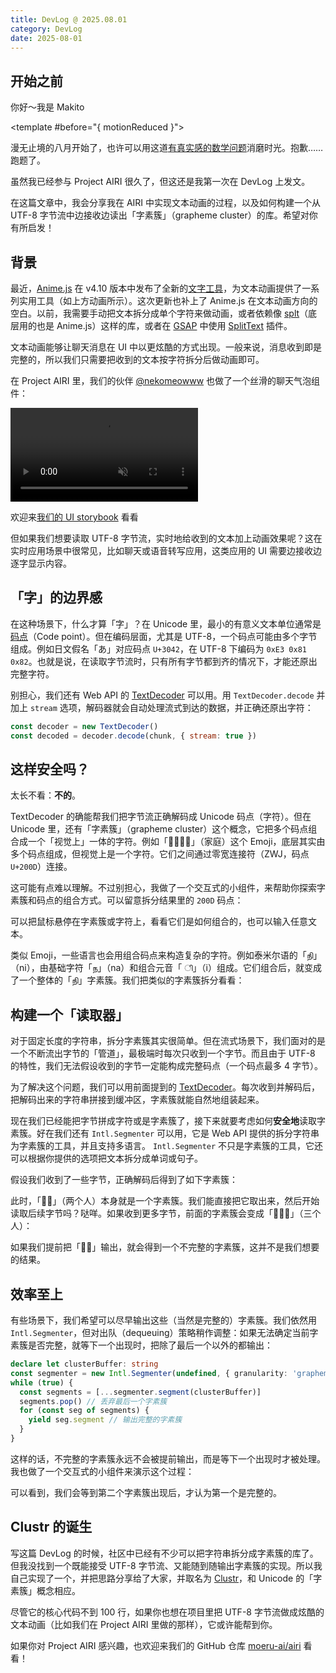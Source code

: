 ```yaml
---
title: DevLog @ 2025.08.01
category: DevLog
date: 2025-08-01
---
```


<script setup>
import CharacterMatcher from './CharacterMatcher.vue'
import GraphemeClusterAssembler from './GraphemeClusterAssembler.vue'
import GraphemeClusterInspector from './GraphemeClusterInspector.vue'
import RollingText from './RollingText.vue'
</script>

## 开始之前

<RollingText text-2xl>
你好～我是 Makito

<template #before="{ motionReduced }">
<div text-sm>
<template v-if="!motionReduced">

> 下方动画效果可通过右上角的“减少动画”开关控制

</template>
<template v-else>

> **下方动画效果已关闭** <br />
> 可以通过右上角的“减少动画”开关重新开启动画

</template>
</div>
</template>
</RollingText>

漫无止境的八月开始了，也许可以用这道[有真实感的数学问题](https://oeis.org/A180632/a180632.pdf)消磨时光。抱歉……跑题了。

虽然我已经参与 Project AIRI 很久了，但这还是我第一次在 DevLog 上发文。

在这篇文章中，我会分享我在 AIRI 中实现文本动画的过程，以及如何构建一个从 UTF-8 字节流中边接收边读出「字素簇」（grapheme cluster）的库。希望对你有所启发！

## 背景

最近，[Anime.js](https://animejs.com/) 在 v4.10 版本中发布了全新的[文字工具](https://animejs.com/documentation/text)，为文本动画提供了一系列实用工具（如上方动画所示）。这次更新也补上了 Anime.js 在文本动画方向的空白。以前，我需要手动把文本拆分成单个字符来做动画，或者依赖像 [splt](https://www.spltjs.com/)（底层用的也是 Anime.js）这样的库，或者在 [GSAP](https://gsap.com/) 中使用 [SplitText](https://gsap.com/docs/v3/Plugins/SplitText/) 插件。

文本动画能够让聊天消息在 UI 中以更炫酷的方式出现。一般来说，消息收到即是完整的，所以我们只需要把收到的文本按字符拆分后做动画即可。

在 Project AIRI 里，我们的伙伴 [@nekomeowww](https://github.com/nekomeowww) 也做了一个丝滑的聊天气泡组件：

<video controls muted autoplay loop max-w="500px" w-full mx-auto>
  <source src="./assets/animated-chat-bubble.mp4">
</video>

<div text-sm text-center>

欢迎来[我们的 UI storybook](https://airi.moeru.ai/ui/#/story/src-components-gadgets-chatbubbleminimalism-story-vue?variantId=chat) 看看

</div>

但如果我们想要读取 UTF-8 字节流，实时地给收到的文本加上动画效果呢？这在实时应用场景中很常见，比如聊天或语音转写应用，这类应用的 UI 需要边接收边逐字显示内容。

## 「字」的边界感

在这种场景下，什么才算「字」？在 Unicode 里，最小的有意义文本单位通常是[码点](https://www.unicode.org/versions/Unicode14.0.0/ch02.pdf#G25564)（Code point）。但在编码层面，尤其是 UTF-8，一个码点可能由多个字节组成。例如日文假名「あ」对应码点 `U+3042`，在 UTF-8 下编码为 `0xE3 0x81 0x82`。也就是说，在读取字节流时，只有所有字节都到齐的情况下，才能还原出完整字符。

别担心，我们还有 Web API 的 [TextDecoder](https://developer.mozilla.org/en-US/docs/Web/API/TextDecoder) 可以用。用 `TextDecoder.decode` 并加上 `stream` 选项，解码器就会自动处理流式到达的数据，并正确还原出字符：

```javascript
const decoder = new TextDecoder()
const decoded = decoder.decode(chunk, { stream: true })
```

## 这样安全吗？

太长不看：**不的**。

TextDecoder 的确能帮我们把字节流正确解码成 Unicode 码点（字符）。但在 Unicode 里，还有「字素簇」（grapheme cluster）这个概念，它把多个码点组合成一个「视觉上」一体的字符。例如「👩‍👩‍👧‍👦」（家庭）这个 Emoji，底层其实由多个码点组成，但视觉上是一个字符。它们之间通过零宽连接符（ZWJ，码点 `U+200D`）连接。

这可能有点难以理解。不过别担心，我做了一个交互式的小组件，来帮助你探索字素簇和码点的组合方式。可以留意拆分结果里的 `200D` 码点：

<GraphemeClusterInspector initText="👩‍👩‍👧‍👦🏄‍♀️🤼‍♂️🙋‍♀️" />

<div text-sm text-center>

可以把鼠标悬停在字素簇或字符上，看看它们是如何组合的，也可以输入任意文本。

</div>

类似 Emoji，一些语言也会用组合码点来构造复杂的字符。例如泰米尔语的「நி」（ni），由基础字符「ந」（na）和组合元音「 ி」（i）组成。它们组合后，就变成了一个整体的「நி」字素簇。我们把类似的字素簇拆分看看：

<GraphemeClusterInspector initText="நிกำषिक्षि" /> <!-- cSpell:disable-line -->

## 构建一个「读取器」

对于固定长度的字符串，拆分字素簇其实很简单。但在流式场景下，我们面对的是一个不断流出字节的「管道」，最极端时每次只收到一个字节。而且由于 UTF-8 的特性，我们无法假设收到的字节一定能构成完整码点（一个码点最多 4 字节）。

为了解决这个问题，我们可以用前面提到的 [TextDecoder](https://developer.mozilla.org/en-US/docs/Web/API/TextDecoder)。每次收到并解码后，把解码出来的字符串拼接到缓冲区，字素簇就能自然地组装起来。

现在我们已经能把字节拼成字符或是字素簇了，接下来就要考虑如何<b title="安全第一呀" underline="~ dotted" cursor-help>安全地</b>读取字素簇。好在我们还有 `Intl.Segmenter` 可以用，它是 Web API 提供的拆分字符串为字素簇的工具，并且支持多语言。 `Intl.Segmenter` 不只是字素簇的工具，它还可以根据你提供的选项把文本拆分成单词或句子。

假设我们收到了一些字节，正确解码后得到了如下字素簇：

<div flex="~ row items-center justify-center gap-1" overflow="x-scroll">
<GraphemeClusterAssembler :characters="[...'👩‍👧']" />
</div>

此时，「👩‍👧」（两个人）本身就是一个字素簇。我们能直接把它取出来，然后开始读取后续字节吗？哒咩。如果收到更多字节，前面的字素簇会变成「👩‍👧‍👦」（三个人）：

<div flex="~ row items-center justify-center gap-1" overflow="x-scroll">
<GraphemeClusterAssembler :characters="['👩‍👧', '‍', '👦']" />
</div>

如果我们提前把「👩‍👧」输出，就会得到一个不完整的字素簇，这并不是我们想要的结果。

## 效率至上

有些场景下，我们希望可以尽早输出这些（当然是完整的）字素簇。我们依然用 `Intl.Segmenter`，但对出队（dequeuing）策略稍作调整：如果无法确定当前字素簇是否完整，就等下一个出现时，把除了最后一个以外的都输出：

```ts
declare let clusterBuffer: string
const segmenter = new Intl.Segmenter(undefined, { granularity: 'grapheme' })
while (true) {
  const segments = [...segmenter.segment(clusterBuffer)]
  segments.pop() // 丢弃最后一个字素簇
  for (const seg of segments) {
    yield seg.segment // 输出完整的字素簇
  }
}
```

这样的话，不完整的字素簇永远不会被提前输出，而是等下一个出现时才被处理。我也做了一个交互式的小组件来演示这个过程：

<CharacterMatcher />

<div text-sm text-center>

可以看到，我们会等到第二个字素簇出现后，才认为第一个是完整的。

</div>

## Clustr 的诞生

写这篇 DevLog 的时候，社区中已经有不少可以把字符串拆分成字素簇的库了。但我没找到一个既能接受 UTF-8 字节流、又能随到随输出字素簇的实现。所以我自己实现了一个，并把思路分享给了大家，并取名为 [Clustr](https://github.com/sumimakito/clustr)，和 Unicode 的「字素簇」概念相应。

尽管它的核心代码不到 100 行，如果你也想在项目里把 UTF-8 字节流做成炫酷的文本动画（比如我们在 Project AIRI 里做的那样），它或许能帮到你。

如果你对 Project AIRI 感兴趣，也欢迎来我们的 GitHub 仓库 [moeru-ai/airi](https://github.com/moeru-ai/airi) 看看！
